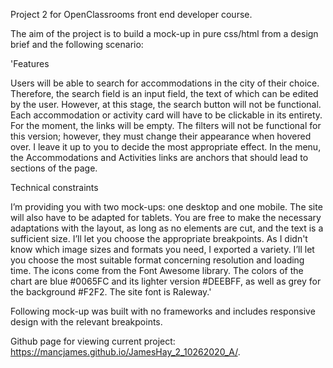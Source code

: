 Project 2 for OpenClassrooms front end developer course.

The aim of the project is to build a mock-up in pure css/html from a design brief and the following scenario:

'Features

Users will be able to search for accommodations in the city of their choice. Therefore, the search field is an input field, the text of which can be edited by the user. However, at this stage, the search button will not be functional.
Each accommodation or activity card will have to be clickable in its entirety. For the moment, the links will be empty.
The filters will not be functional for this version; however, they must change their appearance when hovered over. I leave it up to you to decide the most appropriate effect.
In the menu, the Accommodations and Activities links are anchors that should lead to sections of the page.
 

Technical constraints

I’m providing you with two mock-ups: one desktop and one mobile. The site will also have to be adapted for tablets. You are free to make the necessary adaptations with the layout, as long as no elements are cut, and the text is a sufficient size. I’ll let you choose the appropriate breakpoints.
As I didn't know which image sizes and formats you need, I exported a variety. I’ll let you choose the most suitable format concerning resolution and loading time.
The icons come from the Font Awesome library. The colors of the chart are blue #0065FC and its lighter version #DEEBFF, as well as grey for the background #F2F2.
The site font is Raleway.'

Following mock-up was built with no frameworks and includes responsive design with the relevant breakpoints.

Github page for viewing current project: https://mancjames.github.io/JamesHay_2_10262020_A/.
